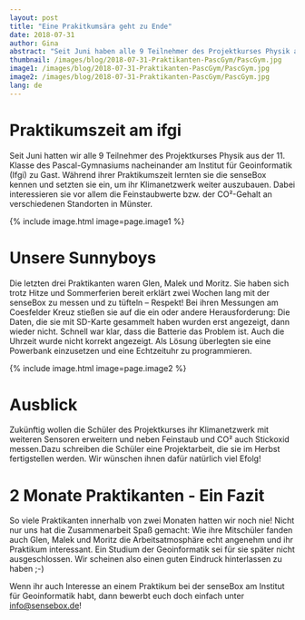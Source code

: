 ```yaml
---
layout: post
title: "Eine Prakitkumsära geht zu Ende"
date: 2018-07-31
author: Gina
abstract: "Seit Juni haben alle 9 Teilnehmer des Projektkurses Physik aus der 11. Klasse des Pascal-Gymnasiums bei der senseBox ihr Prakitkum absolviert. Zum Schluss hatten wir Glen, Malek und Moritz zu Gast."
thumbnail: /images/blog/2018-07-31-Praktikanten-PascGym/PascGym.jpg
image1: /images/blog/2018-07-31-Praktikanten-PascGym/PascGym.jpg
image2: /images/blog/2018-07-31-Praktikanten-PascGym/PascGym.jpg
lang: de
---
```

Praktikumszeit am ifgi
============
Seit Juni hatten wir alle 9 Teilnehmer des Projektkurses Physik aus der 11. Klasse des Pascal-Gymnasiums nacheinander am Institut für Geoinformatik (Ifgi) zu Gast. Während ihrer Praktikumszeit lernten sie die senseBox kennen und setzten sie ein, um ihr Klimanetzwerk weiter auszubauen. Dabei interessieren sie vor allem die Feinstaubwerte bzw. der CO²-Gehalt an verschiedenen Standorten in Münster.

{% include image.html image=page.image1 %}


Unsere Sunnyboys
============
Die letzten drei Praktikanten waren Glen, Malek und Moritz. Sie haben sich trotz Hitze und Sommerferien bereit erklärt zwei Wochen lang mit der senseBox zu messen und zu tüfteln – Respekt! Bei ihren Messungen am Coesfelder Kreuz stießen sie auf die ein oder andere Herausforderung: Die Daten, die sie mit SD-Karte gesammelt haben wurden erst angezeigt, dann wieder nicht. Schnell war klar, dass die Batterie das Problem ist. Auch die Uhrzeit wurde nicht korrekt angezeigt. Als Lösung überlegten sie eine Powerbank einzusetzen und eine Echtzeituhr zu programmieren. 


{% include image.html image=page.image2 %}


Ausblick
============
Zukünftig wollen die Schüler des Projektkurses ihr Klimanetzwerk mit weiteren Sensoren erweitern und neben Feinstaub und CO² auch Stickoxid messen.Dazu schreiben die Schüler eine Projektarbeit, die sie im Herbst fertigstellen werden. Wir wünschen ihnen dafür natürlich viel Efolg!


2 Monate Praktikanten - Ein Fazit
============
So viele Praktikanten innerhalb von zwei Monaten hatten wir noch nie! Nicht nur uns hat die Zusammenarbeit Spaß gemacht: Wie ihre Mitschüler fanden auch Glen, Malek und Moritz die Arbeitsatmosphäre echt angenehm und ihr Praktikum interessant. Ein Studium der Geoinformatik sei für sie später nicht ausgeschlossen. Wir scheinen also einen guten Eindruck hinterlassen zu haben ;-)

Wenn ihr auch Interesse an einem Praktikum bei der senseBox am Institut für Geoinformatik habt, dann bewerbt euch doch einfach unter info@sensebox.de!
